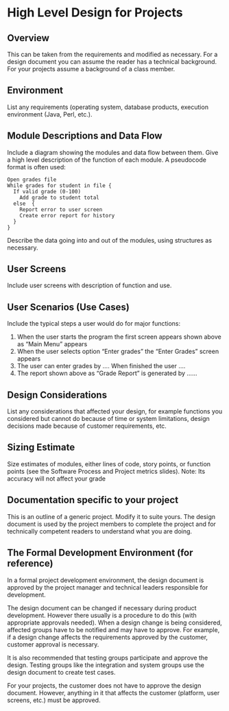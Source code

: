 # High Level Design for Projects

## Overview

This can be taken from the requirements and modified as necessary. For a design document you can assume the reader has a technical background. For your projects assume a background of a class member.

## Environment

List any requirements (operating system, database products, execution environment (Java, Perl, etc.).

## Module Descriptions and Data Flow

Include a diagram showing the modules and data flow between them. Give a high level description of the function of each module. A pseudocode format is often used:

```
Open grades file
While grades for student in file {
  If valid grade (0-100)
    Add grade to student total
  else  {
    Report error to user screen
    Create error report for history
  } 
}
```

Describe the data going into and out of the modules, using structures as necessary.

## User Screens

Include user screens with description of function and use.

## User Scenarios (Use Cases)

Include the typical steps a user would do for major functions:

1.    When the user starts the program the first screen appears shown above as “Main Menu” appears
2.    When the user selects option “Enter grades” the “Enter Grades” screen appears
3.    The user can enter grades by …. When finished the user …. 
4.    The report shown above as “Grade Report” is generated by ……

## Design Considerations

List any considerations that affected your design, for example functions you considered but cannot do because of time or system limitations, design decisions made because of customer requirements, etc.

## Sizing Estimate

Size estimates of modules, either lines of code, story points, or function points (see the Software Process and Project metrics slides). Note: Its accuracy will not affect your grade

## Documentation specific to your project

This is an outline of a generic project. Modify it to suite yours. The design document is used by the project members to complete the project and for technically competent readers to understand what you are doing.

## The Formal Development Environment (for reference)

In a formal project development environment, the design document is approved by the project manager and technical leaders responsible for development.

The design document can be changed if necessary during product development. However there usually is a procedure to do this (with appropriate approvals needed). When a design change is being considered, affected groups have to be notified and may have to approve. For example, if a design change affects the requirements approved by the customer, customer approval is necessary.

It is also recommended that testing groups participate and approve the design. Testing groups like the integration and system groups use the design document to create test cases.

For your projects, the customer does not have to approve the design document. However, anything in it that affects the customer (platform, user screens, etc.) must be approved.
